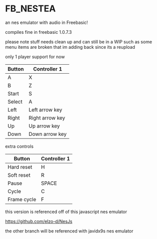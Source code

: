 # FB_NESTEA
an nes emulator with audio in Freebasic!

compiles fine in freebasic 1.0.7.3

please note stuff needs clean up and can still be in a WIP
such as some menu items are broken
that im adding back since its a reupload

only 1 player support for now

| Button | Controller 1    | 
| ------ | --------------- | 
| A      | X               | 
| B      | Z               | 
| Start  | S               | 
| Select | A               | 
| Left   | Left arrow key  | 
| Right  | Right arrow key | 
| Up     | Up arrow key    | 
| Down   | Down arrow key  | 


 extra controls

| Button      | Controller 1    | 
| ----------- | --------------- | 
| Hard reset  | H               | 
| Soft reset  | R               | 
| Pause       | SPACE           |
| Cycle       | C               |
| Frame cycle | F               |

this version is referenced off
of this javascript nes emulator

https://github.com/elzo-d/NesJs

the other branch will be referenced with
javidx9s nes emulator 
